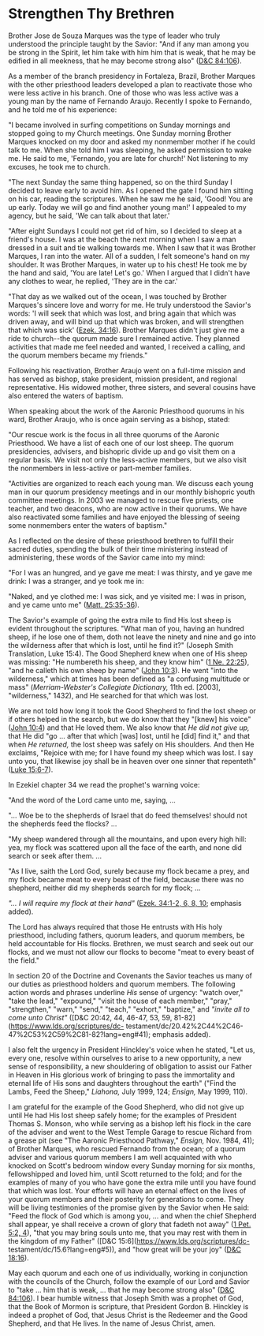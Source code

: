 # Strengthen Thy Brethren

Brother Jose de Souza Marques was the type of leader who truly understood the
principle taught by the Savior: "And if any man among you be strong in the
Spirit, let him take with him him that is weak, that he may be edified in all
meekness, that he may become strong also" ([D&amp;C
84:106](https://www.lds.org/scriptures/dc-testament/dc/84.106?lang=eng#105)).

As a member of the branch presidency in Fortaleza, Brazil, Brother Marques
with the other priesthood leaders developed a plan to reactivate those who
were less active in his branch. One of those who was less active was a young
man by the name of Fernando Araujo. Recently I spoke to Fernando, and he told
me of his experience:

"I became involved in surfing competitions on Sunday mornings and stopped
going to my Church meetings. One Sunday morning Brother Marques knocked on my
door and asked my nonmember mother if he could talk to me. When she told him I
was sleeping, he asked permission to wake me. He said to me, 'Fernando, you
are late for church!' Not listening to my excuses, he took me to church.

"The next Sunday the same thing happened, so on the third Sunday I decided to
leave early to avoid him. As I opened the gate I found him sitting on his car,
reading the scriptures. When he saw me he said, 'Good! You are up early. Today
we will go and find another young man!' I appealed to my agency, but he said,
'We can talk about that later.'

"After eight Sundays I could not get rid of him, so I decided to sleep at a
friend's house. I was at the beach the next morning when I saw a man dressed
in a suit and tie walking towards me. When I saw that it was Brother Marques,
I ran into the water. All of a sudden, I felt someone's hand on my shoulder.
It was Brother Marques, in water up to his chest! He took me by the hand and
said, 'You are late! Let's go.' When I argued that I didn't have any clothes
to wear, he replied, 'They are in the car.'

"That day as we walked out of the ocean, I was touched by Brother Marques's
sincere love and worry for me. He truly understood the Savior's words: 'I will
seek that which was lost, and bring again that which was driven away, and will
bind up that which was broken, and will strengthen that which was sick'
([Ezek. 34:16](https://www.lds.org/scriptures/ot/ezek/34.16?lang=eng#15)).
Brother Marques didn't just give me a ride to church--the quorum made sure I
remained active. They planned activities that made me feel needed and wanted,
I received a calling, and the quorum members became my friends."

Following his reactivation, Brother Araujo went on a full-time mission and has
served as bishop, stake president, mission president, and regional
representative. His widowed mother, three sisters, and several cousins have
also entered the waters of baptism.

When speaking about the work of the Aaronic Priesthood quorums in his ward,
Brother Araujo, who is once again serving as a bishop, stated:

"Our rescue work is the focus in all three quorums of the Aaronic Priesthood.
We have a list of each one of our lost sheep. The quorum presidencies,
advisers, and bishopric divide up and go visit them on a regular basis. We
visit not only the less-active members, but we also visit the nonmembers in
less-active or part-member families.

"Activities are organized to reach each young man. We discuss each young man
in our quorum presidency meetings and in our monthly bishopric youth committee
meetings. In 2003 we managed to rescue five priests, one teacher, and two
deacons, who are now active in their quorums. We have also reactivated some
families and have enjoyed the blessing of seeing some nonmembers enter the
waters of baptism."

As I reflected on the desire of these priesthood brethren to fulfill their
sacred duties, spending the bulk of their time ministering instead of
administering, these words of the Savior came into my mind:

"For I was an hungred, and ye gave me meat: I was thirsty, and ye gave me
drink: I was a stranger, and ye took me in:

"Naked, and ye clothed me: I was sick, and ye visited me: I was in prison, and
ye came unto me" ([Matt.
25:35-36](https://www.lds.org/scriptures/nt/matt/25.35-36?lang=eng#34)).

The Savior's example of going the extra mile to find His lost sheep is evident
throughout the scriptures. "What man of you, having an hundred sheep, if he
lose one of them, doth not leave the ninety and nine and go into the
wilderness after that which is lost, until he find it?" (Joseph Smith
Translation, Luke 15:4). The Good Shepherd knew when one of His sheep was
missing: "He numbereth his sheep, and they know him" ([1 Ne.
22:25](https://www.lds.org/scriptures/bofm/1-ne/22.25?lang=eng#24)), "and he
calleth his own sheep by name" ([John
10:3](https://www.lds.org/scriptures/nt/john/10.3?lang=eng#2)). He went "into
the wilderness," which at times has been defined as "a confusing multitude or
mass" (_Merriam-Webster's Collegiate Dictionary,_ 11th ed. [2003],
"wilderness," 1432), and He searched for that which was lost.

We are not told how long it took the Good Shepherd to find the lost sheep or
if others helped in the search, but we do know that they "[knew] his voice"
([John 10:4](https://www.lds.org/scriptures/nt/john/10.4?lang=eng#3)) and that
He loved them. We also know that _He did not give up,_ that He did "go ... after
that which [was] lost, until he [did] find it," and that when _He returned,_
the lost sheep was safely on His shoulders. And then He exclaims, "Rejoice
with me; for I have found my sheep which was lost. I say unto you, that
likewise joy shall be in heaven over one sinner that repenteth" ([Luke
15:6-7](https://www.lds.org/scriptures/nt/luke/15.6-7?lang=eng#5)).

In Ezekiel chapter 34 we read the prophet's warning voice:

"And the word of the Lord came unto me, saying, ...

"... Woe be to the shepherds of Israel that do feed themselves! should not the
shepherds feed the flocks? ...

"My sheep wandered through all the mountains, and upon every high hill: yea,
my flock was scattered upon all the face of the earth, and none did search or
seek after them. ...

"As I live, saith the Lord God, surely because my flock became a prey, and my
flock became meat to every beast of the field, because there was no shepherd,
neither did my shepherds search for my flock; ...

_"... I will require my flock at their hand"_ ([Ezek. 34:1-2, 6, 8,
10](https://www.lds.org/scriptures/ot/ezek/34.1-2%2C6%2C8%2C10?lang=eng#0);
emphasis added).

The Lord has always required that those He entrusts with His holy priesthood,
including fathers, quorum leaders, and quorum members, be held accountable for
His flocks. Brethren, we must search and seek out our flocks, and we must not
allow our flocks to become "meat to every beast of the field."

In section 20 of the Doctrine and Covenants the Savior teaches us many of our
duties as priesthood holders and quorum members. The following action words
and phrases underline _His_ sense of urgency: "watch over," "take the lead,"
"expound," "visit the house of each member," "pray," "strengthen," "warn,"
"send," "teach," "exhort," "baptize," and _"invite all to come unto Christ"_
([D&amp;C 20:42, 44, 46-47, 53, 59, 81-82](https://www.lds.org/scriptures/dc-
testament/dc/20.42%2C44%2C46-47%2C53%2C59%2C81-82?lang=eng#41); emphasis
added).

I also felt the urgency in President Hinckley's voice when he stated, "Let us,
every one, resolve within ourselves to arise to a new opportunity, a new sense
of responsibility, a new shouldering of obligation to assist our Father in
Heaven in His glorious work of bringing to pass the immortality and eternal
life of His sons and daughters throughout the earth" ("Find the Lambs, Feed
the Sheep," _Liahona,_ July 1999, 124; _Ensign,_ May 1999, 110).

I am grateful for the example of the Good Shepherd, who did not give up until
He had His lost sheep safely home; for the examples of President Thomas S.
Monson, who while serving as a bishop left his flock in the care of the
adviser and went to the West Temple Garage to rescue Richard from a grease pit
(see "The Aaronic Priesthood Pathway," _Ensign,_ Nov. 1984, 41); of Brother
Marques, who rescued Fernando from the ocean; of a quorum adviser and various
quorum members I am well acquainted with who knocked on Scott's bedroom window
every Sunday morning for six months, fellowshipped and loved him, until Scott
returned to the fold; and for the examples of many of you who have gone the
extra mile until you have found that which was lost. Your efforts will have an
eternal effect on the lives of your quorum members and their posterity for
generations to come. They will be living testimonies of the promise given by
the Savior when He said: "Feed the flock of God which is among you, ... and when
the chief Shepherd shall appear, ye shall receive a crown of glory that fadeth
not away" ([1 Pet. 5:2,
4](https://www.lds.org/scriptures/nt/1-pet/5.2%2C4?lang=eng#1)), "that you may
bring souls unto me, that you may rest with them in the kingdom of my Father"
([D&amp;C 15:6](https://www.lds.org/scriptures/dc-
testament/dc/15.6?lang=eng#5)), and "how great will be your joy" ([D&amp;C
18:16](https://www.lds.org/scriptures/dc-testament/dc/18.16?lang=eng#15)).

May each quorum and each one of us individually, working in conjunction with
the councils of the Church, follow the example of our Lord and Savior to "take
... him that is weak, ... that he may become strong also" ([D&amp;C
84:106](https://www.lds.org/scriptures/dc-testament/dc/84.106?lang=eng#105)).
I bear humble witness that Joseph Smith was a prophet of God, that the Book of
Mormon is scripture, that President Gordon B. Hinckley is indeed a prophet of
God, that Jesus Christ is the Redeemer and the Good Shepherd, and that He
lives. In the name of Jesus Christ, amen.

